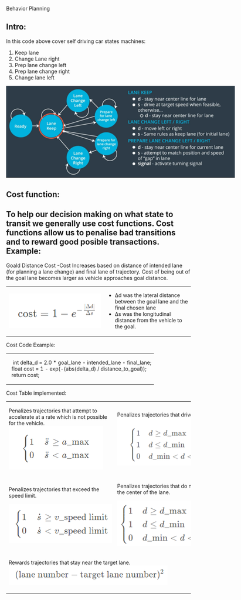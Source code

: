 <html><head><meta content="text/html; charset=UTF-8" http-equiv="content-type">
</head><body class="c30"><p class="c14 title" id="h.291injm70153"><span class="c36">Behavior Planning</span></p><h2 class="c27" id="h.edzewasqhh13"><span class="c17">Intro:</span></h2><p class="c0"><span class="c3">In this code above cover self driving car states machines:</span></p><ol class="c13 lst-kix_yhbzk0mr0rox-0 start" start="1"><li class="c0 c6"><span class="c3">Keep lane</span></li><li class="c0 c6"><span class="c3">Change Lane right</span></li><li class="c0 c6"><span class="c3">Prep lane change left</span></li><li class="c0 c6"><span class="c3">Prep lane change right </span></li><li class="c0 c6"><span class="c3">Change lane left</span></li></ol><p class="c0 c9"><span class="c3"></span></p><p class="c0"><span style="overflow: hidden; display: inline-block; margin: 0.00px 0.00px; border: 0.00px solid #000000; transform: rotate(0.00rad) translateZ(0px); -webkit-transform: rotate(0.00rad) translateZ(0px); width: 624.00px; height: 250.67px;"><img alt="" src="images/image3.png" style="width: 624.00px; height: 250.67px; margin-left: 0.00px; margin-top: 0.00px; transform: rotate(0.00rad) translateZ(0px); -webkit-transform: rotate(0.00rad) translateZ(0px);" title=""></span></p><p class="c0 c9"><span class="c3"></span></p><h2 class="c11" id="h.fqyoliujax40"><span class="c17">Cost function:</span></h2><h2 class="c11" id="h.lnp0d3dc6tb2"><span class="c16">To help our decision making on what state to transit we generally use </span><span class="c16 c21">cost functions</span><span class="c16">. Cost functions allow us to penalise bad transitions and to reward good posible transactions. Example:</span></h2><p class="c0 c9"><span class="c3"></span></p><p class="c0"><span class="c3">Goald Distance Cost -Cost Increases based on distance of intended lane (for planning a lane change) and final lane of trajectory. Cost of being out of the goal lane becomes larger as vehicle approaches goal distance.</span></p><p class="c0 c9"><span class="c3"></span></p><a id="t.489cd8a3f7c8a4692c5ed39bd9742f4a74ca269e"></a><a id="t.0"></a><table class="c19"><tbody><tr class="c31"><td class="c23" colspan="1" rowspan="1"><p class="c18"><span style="overflow: hidden; display: inline-block; margin: 0.00px 0.00px; border: 0.00px solid #000000; transform: rotate(0.00rad) translateZ(0px); -webkit-transform: rotate(0.00rad) translateZ(0px); width: 252.00px; height: 94.00px;"><img alt="" src="images/image7.png" style="width: 252.00px; height: 94.00px; margin-left: 0.00px; margin-top: 0.00px; transform: rotate(0.00rad) translateZ(0px); -webkit-transform: rotate(0.00rad) translateZ(0px);" title=""></span></p></td><td class="c33" colspan="1" rowspan="1"><ul class="c13 lst-kix_nopw90j1nuel-0 start"><li class="c0 c6"><span class="c20">&Delta;</span><span class="c8">d</span><span class="c15">&nbsp;was the lateral distance between the goal lane and the final chosen lane</span></li><li class="c0 c6"><span class="c20">&Delta;</span><span class="c8">s</span><span class="c16">&nbsp;was the longitudinal distance from the vehicle to the goal.</span></li></ul></td></tr></tbody></table><p class="c0 c9"><span class="c15"></span></p><p class="c29 subtitle" id="h.imlazsbbumdb"><span class="c1">Cost Code Example:</span></p><a id="t.1af8a7c4f4d481325661e7f65728c921a625efd6"></a><a id="t.1"></a><table class="c19"><tbody><tr class="c31"><td class="c24" colspan="1" rowspan="1"><p class="c10"><span class="c4">&nbsp; &nbsp;</span><span class="c12">int</span><span class="c4">&nbsp;delta_d = </span><span class="c26">2.0</span><span class="c4">&nbsp;* goal_lane - intended_lane - final_lane;<br> &nbsp; </span><span class="c12">float</span><span class="c4">&nbsp;cost = </span><span class="c26">1</span><span class="c4">&nbsp;- </span><span class="c35">exp</span><span class="c4">(-(</span><span class="c35">abs</span><span class="c4">(delta_d) / distance_to_goal));<br> &nbsp; </span><span class="c12">return</span><span class="c4">&nbsp;cost;</span></p></td></tr></tbody></table><p class="c34 subtitle" id="h.59nrba5ua9p5"><span class="c1">Cost Table implemented: </span></p><a id="t.c7e7fc7d27ad710c521a8b0e5b5d2e038ffc2b3c"></a><a id="t.2"></a><table class="c19"><tbody><tr class="c31"><td class="c22" colspan="1" rowspan="1"><p class="c32"><span class="c16">Penalizes trajectories that attempt to accelerate at a rate which is not possible for the vehicle.</span><span style="overflow: hidden; display: inline-block; margin: 0.00px 0.00px; border: 0.00px solid #000000; transform: rotate(0.00rad) translateZ(0px); -webkit-transform: rotate(0.00rad) translateZ(0px); width: 258.00px; height: 118.00px;"><img alt="" src="images/image4.png" style="width: 258.00px; height: 118.00px; margin-left: 0.00px; margin-top: 0.00px; transform: rotate(0.00rad) translateZ(0px); -webkit-transform: rotate(0.00rad) translateZ(0px);" title=""></span></p></td><td class="c2" colspan="1" rowspan="1"><p class="c7"><span class="c16">Penalizes trajectories that drive off the road.</span><span style="overflow: hidden; display: inline-block; margin: 0.00px 0.00px; border: 0.00px solid #000000; transform: rotate(0.00rad) translateZ(0px); -webkit-transform: rotate(0.00rad) translateZ(0px); width: 297.00px; height: 130.67px;"><img alt="" src="images/image5.png" style="width: 297.00px; height: 130.67px; margin-left: 0.00px; margin-top: 0.00px; transform: rotate(0.00rad) translateZ(0px); -webkit-transform: rotate(0.00rad) translateZ(0px);" title=""></span></p></td></tr><tr class="c31"><td class="c22" colspan="1" rowspan="1"><p class="c7"><span class="c5">Penalizes trajectories that exceed the speed limit.</span></p><p class="c7"><span style="overflow: hidden; display: inline-block; margin: 0.00px 0.00px; border: 0.00px solid #000000; transform: rotate(0.00rad) translateZ(0px); -webkit-transform: rotate(0.00rad) translateZ(0px); width: 282.00px; height: 106.00px;"><img alt="" src="images/image1.png" style="width: 282.00px; height: 106.00px; margin-left: 0.00px; margin-top: 0.00px; transform: rotate(0.00rad) translateZ(0px); -webkit-transform: rotate(0.00rad) translateZ(0px);" title=""></span></p></td><td class="c2" colspan="1" rowspan="1"><p class="c7"><span class="c5">Penalizes trajectories that do not stay near the center of the lane.</span></p><p class="c7"><span style="overflow: hidden; display: inline-block; margin: 0.00px 0.00px; border: 0.00px solid #000000; transform: rotate(0.00rad) translateZ(0px); -webkit-transform: rotate(0.00rad) translateZ(0px); width: 297.00px; height: 124.00px;"><img alt="" src="images/image6.png" style="width: 297.00px; height: 124.00px; margin-left: 0.00px; margin-top: 0.00px; transform: rotate(0.00rad) translateZ(0px); -webkit-transform: rotate(0.00rad) translateZ(0px);" title=""></span></p></td></tr><tr class="c38"><td class="c37" colspan="2" rowspan="1"><p class="c7 c9"><span class="c5"></span></p><p class="c7"><span class="c28">Rewards trajectories that stay near the target lane.</span><span style="overflow: hidden; display: inline-block; margin: 0.00px 0.00px; border: 0.00px solid #000000; transform: rotate(0.00rad) translateZ(0px); -webkit-transform: rotate(0.00rad) translateZ(0px); width: 433.00px; height: 54.00px;"><img alt="" src="images/image2.png" style="width: 433.00px; height: 54.00px; margin-left: 0.00px; margin-top: 0.00px; transform: rotate(0.00rad) translateZ(0px); -webkit-transform: rotate(0.00rad) translateZ(0px);" title=""></span></p><p class="c7 c9"><span class="c5"></span></p></td></tr></tbody></table><p class="c0 c9"><span class="c3"></span></p></body></html>